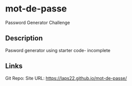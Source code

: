 # mot-de-passe
Password Generator Challenge

## Description
Pasword generator using starter code- incomplete

## Links

Git Repo: 
Site URL: https://laps22.github.io/mot-de-passe/
